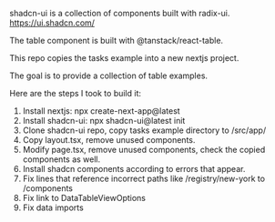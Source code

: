 shadcn-ui is a collection of components built with radix-ui.
https://ui.shadcn.com/

The table component is built with @tanstack/react-table.

This repo copies the tasks example into a new nextjs project.

The goal is to provide a collection of table examples.

Here are the steps I took to build it:
1. Install nextjs: npx create-next-app@latest
2. Install shadcn-ui: npx shadcn-ui@latest init
3. Clone shadcn-ui repo, copy tasks example directory to /src/app/
4. Copy layout.tsx, remove unused components.
5. Modify page.tsx, remove unused components, check the copied components as well.
6. Install shadcn components according to errors that appear.
7. Fix lines that reference incorrect paths like /registry/new-york to /components
8. Fix link to DataTableViewOptions
9. Fix data imports
